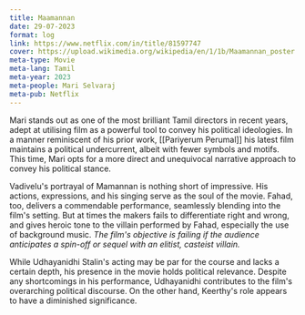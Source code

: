 ```yaml
---
title: Maamannan
date: 29-07-2023
format: log
link: https://www.netflix.com/in/title/81597747
cover: https://upload.wikimedia.org/wikipedia/en/1/1b/Maamannan_poster.jpg
meta-type: Movie
meta-lang: Tamil
meta-year: 2023
meta-people: Mari Selvaraj
meta-pub: Netflix
---
```


Mari stands out as one of the most brilliant Tamil directors in recent years, adept at utilising film as a powerful tool to convey his political ideologies. In a manner reminiscent of his prior work, [[Pariyerum Perumal]] his latest film maintains a political undercurrent, albeit with fewer symbols and motifs. This time, Mari opts for a more direct and unequivocal narrative approach to convey his political stance.

Vadivelu's portrayal of Mamannan is nothing short of impressive. His actions, expressions, and  his singing serve as the soul of the movie. Fahad, too, delivers a commendable performance, seamlessly blending into the film's setting.  But at times the makers fails to differentiate right and wrong, and gives heroic tone to the villain performed by Fahad, especially the use of background music. _The film's objective is failing if the audience anticipates a spin-off or sequel with an elitist, casteist villain._ 

While Udhayanidhi Stalin's acting may be par for the course and lacks a certain depth, his presence in the movie holds political relevance. Despite any shortcomings in his performance, Udhayanidhi contributes to the film's overarching political discourse. On the other hand, Keerthy's role appears to have a diminished significance. 

